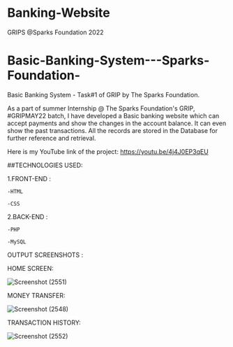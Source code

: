 # Banking-Website
GRIPS @Sparks Foundation 2022
# Basic-Banking-System---Sparks-Foundation-
Basic Banking System - Task#1 of GRIP by The Sparks Foundation.

As a part of summer Internship @ The Sparks Foundation's GRIP, #GRIPMAY22 batch, I have developed a Basic banking website which can accept 
payments and show the changes in the account balance. It can even show the past transactions.
All the records are stored in the Database for further reference and retrieval.

Here is my YouTube link of the project: https://youtu.be/4j4J0EP3qEU

##TECHNOLOGIES USED:

1.FRONT-END :

    -HTML
  
    -CSS

2.BACK-END :
  
    -PHP
  
    -MySQL

OUTPUT SCREENSHOTS :

HOME SCREEN:

![Screenshot (2551)](https://user-images.githubusercontent.com/71785205/122663118-d5221b00-d1b5-11eb-85de-efc9be73c308.png)

MONEY TRANSFER:

![Screenshot (2548)](https://user-images.githubusercontent.com/71785205/122663141-f3881680-d1b5-11eb-8f7e-2b38be8a9e2a.png)

TRANSACTION HISTORY:

![Screenshot (2552)](https://user-images.githubusercontent.com/71785205/122663672-ff75d780-d1b9-11eb-8b30-ffaf395ca58e.png)




